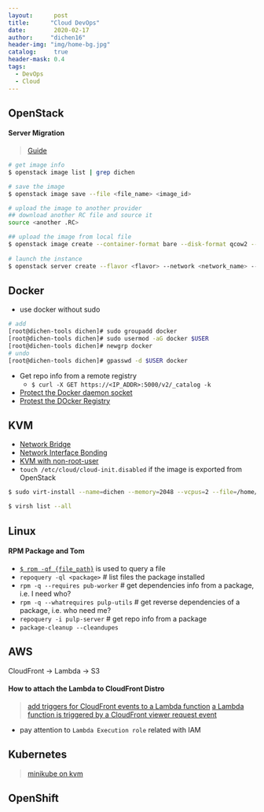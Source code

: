 ```yaml
---
layout:      post
title:      "Cloud DevOps"
date:        2020-02-17
author:     "dichen16"
header-img: "img/home-bg.jpg"
catalog:     true
header-mask: 0.4
tags:
  - DevOps
  - Cloud
---
```


## OpenStack

#### Server Migration

> [Guide](https://docs.fuga.cloud/migrate-an-instance-from-one-openstack-to-another)

```bash
# get image info
$ openstack image list | grep dichen

# save the image
$ openstack image save --file <file_name> <image_id>

# upload the image to another provider
## download another RC file and source it
source <another .RC>

## upload the image from local file
$ openstack image create --container-format bare --disk-format qcow2 --file <image_file_path> <name_your_snapshot>
 
# launch the instance
$ openstack server create --flavor <flavor> --network <network_name> --security-group <name_of_sc> --image <snapshot_name>  <name_your_instance>
```

## Docker

- use docker without sudo

```bash
# add 
[root@dichen-tools dichen]# sudo groupadd docker
[root@dichen-tools dichen]# sudo usermod -aG docker $USER
[root@dichen-tools dichen]# newgrp docker 
# undo
[root@dichen-tools dichen]# gpasswd -d $USER docker
```

- Get repo info from a remote registry
    - `$ curl -X GET https://<IP_ADDR>:5000/v2/_catalog -k`
- [Protect the Docker daemon socket](https://docs.docker.com/engine/security/https/)
- [Protest the DOcker Registry](https://docs.docker.com/registry/insecure/#use-self-signed-certificates)

## KVM

- [Network Bridge](https://computingforgeeks.com/how-to-create-a-linux-network-bridge-on-rhel-centos-8/)
- [Network Interface Bonding](https://linuxconfig.org/how-to-configure-network-interface-bonding-on-red-hat-enterprise-linux-8)
- [KVM with non-root-user](https://computingforgeeks.com/use-virt-manager-as-non-root-user/)
- `touch /etc/cloud/cloud-init.disabled` if the image is exported from OpenStack

```bash
$ sudo virt-install --name=dichen --memory=2048 --vcpus=2 --file=/home/dichen/Downloads/iso/rpulp.qcow2 --network bridge=virbr0,model=virtio --graphics type=vnc,port=6900,listen=0.0.0.0 --import

$ virsh list --all
```

## Linux

#### RPM Package and Tom

- [`$ rpm -qf {file_path}`](https://unix.stackexchange.com/questions/4705/which-fedora-package-does-a-specific-file-belong-to) is used to query a file
- `repoquery -ql <package>`     # list files the package installed
- `rpm -q --requires pub-worker`    # get dependencies info from a package, i.e. I need who?
- `rpm -q --whatrequires pulp-utils`    # get reverse dependencies of a package, i.e. who need me?
- `repoquery -i pulp-server`    # get repo info from a package
- `package-cleanup --cleandupes`

## AWS

CloudFront -> Lambda -> S3

#### How to attach the Lambda to CloudFront Distro

> [ add triggers for CloudFront events to a Lambda function](https://docs.aws.amazon.com/AmazonCloudFront/latest/DeveloperGuide/lambda-edge-add-triggers-cf-console.html)
> [a Lambda function is triggered by a CloudFront viewer request event](https://docs.aws.amazon.com/AmazonCloudFront/latest/DeveloperGuide/lambda-cloudfront-trigger-events.html)

- pay attention to `Lambda Execution role` related with IAM

## Kubernetes

> [minikube on kvm](https://computingforgeeks.com/how-to-run-minikube-on-kvm/)

## OpenShift
